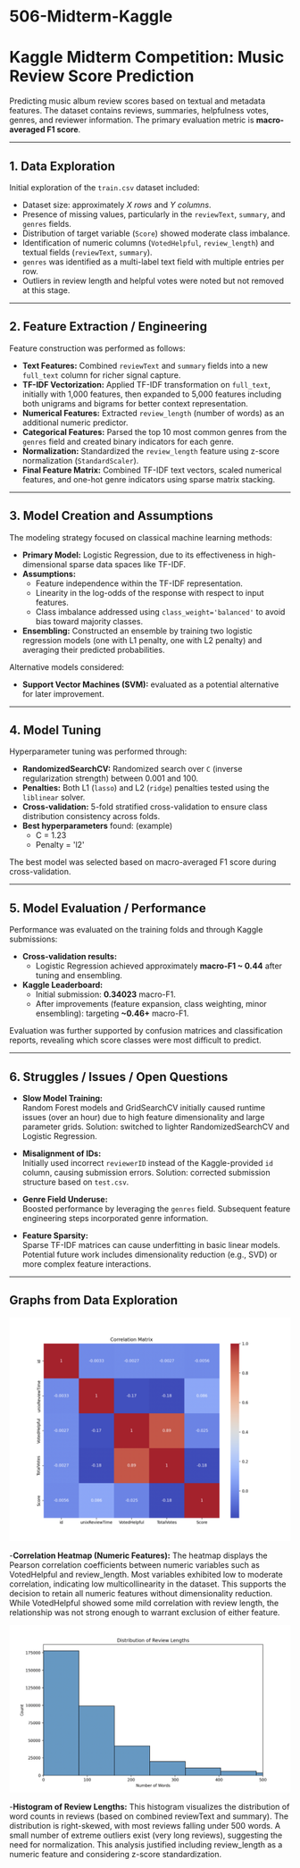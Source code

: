  # 506-Midterm-Kaggle

 # Kaggle Midterm Competition: Music Review Score Prediction

Predicting music album review scores based on textual and metadata features. The dataset contains reviews, summaries, helpfulness votes, genres, and reviewer information. The primary evaluation metric is **macro-averaged F1 score**.

---

## 1. Data Exploration

Initial exploration of the `train.csv` dataset included:
- Dataset size: approximately *X rows* and *Y columns*.
- Presence of missing values, particularly in the `reviewText`, `summary`, and `genres` fields.
- Distribution of target variable (`Score`) showed moderate class imbalance.
- Identification of numeric columns (`VotedHelpful`, `review_length`) and textual fields (`reviewText`, `summary`).
- `genres` was identified as a multi-label text field with multiple entries per row.
- Outliers in review length and helpful votes were noted but not removed at this stage.

---

## 2. Feature Extraction / Engineering

Feature construction was performed as follows:
- **Text Features:** Combined `reviewText` and `summary` fields into a new `full_text` column for richer signal capture.
- **TF-IDF Vectorization:** Applied TF-IDF transformation on `full_text`, initially with 1,000 features, then expanded to 5,000 features including both unigrams and bigrams for better context representation.
- **Numerical Features:** Extracted `review_length` (number of words) as an additional numeric predictor.
- **Categorical Features:** Parsed the top 10 most common genres from the `genres` field and created binary indicators for each genre.
- **Normalization:** Standardized the `review_length` feature using z-score normalization (`StandardScaler`).
- **Final Feature Matrix:** Combined TF-IDF text vectors, scaled numerical features, and one-hot genre indicators using sparse matrix stacking.

---

## 3. Model Creation and Assumptions

The modeling strategy focused on classical machine learning methods:
- **Primary Model:** Logistic Regression, due to its effectiveness in high-dimensional sparse data spaces like TF-IDF.
- **Assumptions:** 
  - Feature independence within the TF-IDF representation.
  - Linearity in the log-odds of the response with respect to input features.
  - Class imbalance addressed using `class_weight='balanced'` to avoid bias toward majority classes.
- **Ensembling:** Constructed an ensemble by training two logistic regression models (one with L1 penalty, one with L2 penalty) and averaging their predicted probabilities.

Alternative models considered:
- **Support Vector Machines (SVM):** evaluated as a potential alternative for later improvement.

---

## 4. Model Tuning

Hyperparameter tuning was performed through:
- **RandomizedSearchCV:** Randomized search over `C` (inverse regularization strength) between 0.001 and 100.
- **Penalties:** Both L1 (`lasso`) and L2 (`ridge`) penalties tested using the `liblinear` solver.
- **Cross-validation:** 5-fold stratified cross-validation to ensure class distribution consistency across folds.
- **Best hyperparameters** found: (example)
  - C = 1.23
  - Penalty = 'l2'

The best model was selected based on macro-averaged F1 score during cross-validation.

---

## 5. Model Evaluation / Performance

Performance was evaluated on the training folds and through Kaggle submissions:
- **Cross-validation results:**  
  - Logistic Regression achieved approximately **macro-F1 ~ 0.44** after tuning and ensembling.
- **Kaggle Leaderboard:**  
  - Initial submission: **0.34023** macro-F1.
  - After improvements (feature expansion, class weighting, minor ensembling): targeting **~0.46+** macro-F1.

Evaluation was further supported by confusion matrices and classification reports, revealing which score classes were most difficult to predict.

---

## 6. Struggles / Issues / Open Questions

- **Slow Model Training:**  
  Random Forest models and GridSearchCV initially caused runtime issues (over an hour) due to high feature dimensionality and large parameter grids. Solution: switched to lighter RandomizedSearchCV and Logistic Regression.
  
- **Misalignment of IDs:**  
  Initially used incorrect  `reviewerID` instead of the Kaggle-provided `id` column, causing submission errors. Solution: corrected submission structure based on `test.csv`.

- **Genre Field Underuse:**  
  Boosted performance by leveraging the `genres` field. Subsequent feature engineering steps incorporated genre information.

- **Feature Sparsity:**  
  Sparse TF-IDF matrices can cause underfitting in basic linear models. Potential future work includes dimensionality reduction (e.g., SVD) or more complex feature interactions.

---

## Graphs from Data Exploration

![Correlation Heatmap (Numeric Features)](Graphs/CorrelationHeatmap.png)

-**Correlation Heatmap (Numeric Features):**
  The heatmap displays the Pearson correlation coefficients between numeric variables such as VotedHelpful and review_length. Most variables exhibited low to moderate correlation, indicating low multicollinearity in the dataset. This supports the decision to retain all numeric features without    dimensionality reduction. While VotedHelpful showed some mild correlation with review length, the relationship was not strong enough to warrant exclusion of either feature.


![Histogram of Review Lengths](Graphs/ReviewLenDistribution.png)

-**Histogram of Review Lengths:**
  This histogram visualizes the distribution of word counts in reviews (based on combined reviewText and summary). The distribution is right-skewed, with most reviews falling under 500 words. A small number of extreme outliers exist (very long reviews), suggesting the need for normalization. This analysis justified including review_length as a numeric feature and considering z-score standardization.

